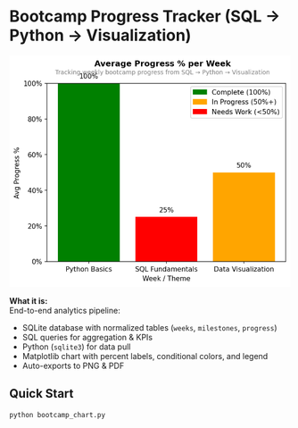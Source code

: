 # Bootcamp Progress Tracker (SQL → Python → Visualization)

![Progress Chart](progress_report.png)

**What it is:**  
End-to-end analytics pipeline:  
- SQLite database with normalized tables (`weeks`, `milestones`, `progress`)  
- SQL queries for aggregation & KPIs  
- Python (`sqlite3`) for data pull  
- Matplotlib chart with percent labels, conditional colors, and legend  
- Auto-exports to PNG & PDF

## Quick Start
```bash
python bootcamp_chart.py

